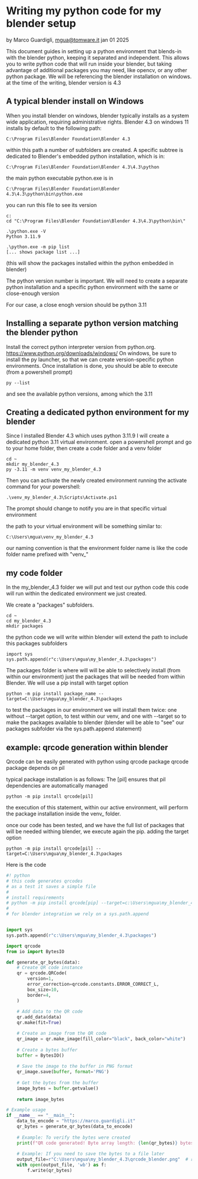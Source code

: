 # Writing my python code for my blender setup

by Marco Guardigli, mgua@tomware.it
jan 01 2025

This document guides in setting up a python environment that blends-in with 
the blender python, keeping it separated and independent.
This allows you to write python code that will run inside your blender, but
taking advantage of additional packages you may need, like opencv, or any 
other python package.
We will be referencing the blender installation on windows.
at the time of the writing, blender version is 4.3


## A typical blender install on Windows

When you install blender on windows, blender typically installs as a system wide application, requiring administrative rights.
Blender 4.3 on windows 11 installs by default to the following path:
```
C:\Program Files\Blender Foundation\Blender 4.3
```
within this path a number of subfolders are created. A specific subtree is 
dedicated to Blender's embedded python installation, which is in:
```
C:\Program Files\Blender Foundation\Blender 4.3\4.3\python
```
the main python executable python.exe is in 
```
C:\Program Files\Blender Foundation\Blender 4.3\4.3\python\bin\python.exe
```
you can run this file to see its version
```
c:
cd "C:\Program Files\Blender Foundation\Blender 4.3\4.3\python\bin\"

.\python.exe -V
Python 3.11.9

.\python.exe -m pip list
[... shows package list ...]
```

(this will show the packages installed within the python embedded in blender)

The python version number is important. We will need to create a separate 
python installation and a specific python environment with the same 
or close-enough version

For our case, a close enogh version should be python 3.11


## Installing a separate python version matching the blender python

Install the correct python interpreter version from python.org.
https://www.python.org/downloads/windows/ 
On windows, be sure to install the py launcher, so that we can create 
version-specific python environments.
Once installation is done, you should be able to execute 
(from a powershell prompt)

```
py --list
```

and see the available python versions, among which the 3.11


## Creating a dedicated python environment for my blender

Since I installed Blender 4.3 which uses python 3.11.9 I will create a 
dedicated python 3.11 virtual environment.
open a powershell prompt and go to your home folder, then create a code 
folder and a venv folder 

```
cd ~
mkdir my_blender_4.3
py -3.11 -m venv venv_my_blender_4.3
```

Then you can activate the newly created environment running the activate 
command for your powershell:

```
.\venv_my_blender_4.3\Scripts\Activate.ps1
```

The prompt should change to notify you are in that specific virtual environment

the path to your virtual environment will be something similar to:

```
C:\Users\mgua\venv_my_blender_4.3
```

our naming convention is that the environment folder name is like the 
code folder name prefixed with "venv_"



## my code folder

In the my_blender_4.3 folder we will put and test our python code
this code will run within the dedicated environment we just created.

We create a "packages" subfolders. 

```
cd ~
cd my_blender_4.3
mkdir packages
```

the python code we will write within blender will extend the path 
to include this packages subfolders

```
import sys
sys.path.append(r"c:\Users\mgua\my_blender_4.3\packages")
```


The packages folder is where will will be able to selectively install 
(from within our environment) just the packages that will be needed from
within Blender. We will use a pip install with target option

```
python -m pip install package_name --target=C:\Users\mgua\my_blender_4.3\packages
```

to test the packages in our environment we will install them twice: 
one without --target option, to test within our venv, and one with --target
so to make the packages available to blender (blender will be able to "see" 
our packages subfolder via the sys.path.append statement)


## example: qrcode generation within blender

Qrcode can be easily generated with python using qrcode package
qrcode package depends on pil

typical package installation is as follows: The [pil] ensures that 
pil dependencies are automatically managed

```
python -m pip install qrcode[pil]
```

the execution of this statement, within our active environment, will perform
the package installation inside the venv_ folder.

once our code has been tested, and we have the full list of packages that will
be needed withing blender, we execute again the pip. adding the target option

```
python -m pip install qrcode[pil] --target=C:\Users\mgua\my_blender_4.3\packages
```

Here is the code 

```python
#! python
# this code generates qrcodes 
# as a test it saves a simple file
#
# install requirements
# python -m pip install qrcode[pip] --target=c:\Users\mgua\my_blender_4.3\packages
#
# for blender integration we rely on a sys.path.append


import sys
sys.path.append(r"c:\Users\mgua\my_blender_4.3\packages")

import qrcode
from io import BytesIO

def generate_qr_bytes(data):
    # Create QR code instance
    qr = qrcode.QRCode(
        version=1,
        error_correction=qrcode.constants.ERROR_CORRECT_L,
        box_size=10,
        border=4,
    )
    
    # Add data to the QR code
    qr.add_data(data)
    qr.make(fit=True)

    # Create an image from the QR code
    qr_image = qr.make_image(fill_color="black", back_color="white")
    
    # Create a bytes buffer
    buffer = BytesIO()
    
    # Save the image to the buffer in PNG format
    qr_image.save(buffer, format='PNG')
    
    # Get the bytes from the buffer
    image_bytes = buffer.getvalue()
    
    return image_bytes

# Example usage
if __name__ == "__main__":
    data_to_encode = "https://marco.guardigli.it"
    qr_bytes = generate_qr_bytes(data_to_encode)
    
    # Example: To verify the bytes were created
    print(f"QR code generated! Byte array length: {len(qr_bytes)} bytes")
    
    # Example: If you need to save the bytes to a file later
    output_file=r"C:\Users\mgua\my_blender_4.3\qrcode_blender.png"  # r is to avoid backslash escaping role
    with open(output_file, 'wb') as f:
        f.write(qr_bytes)



```